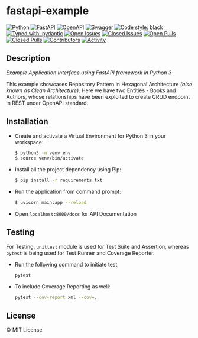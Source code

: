 # fastapi-example

[![Python](https://img.shields.io/badge/python-3670A0?style=for-the-badge&logo=python&logoColor=ffdd54)](https://docs.python.org/3/)
[![FastAPI](https://img.shields.io/badge/FastAPI-005571?style=for-the-badge&logo=fastapi)](https://fastapi.tiangolo.com/)
[![OpenAPI](https://img.shields.io/badge/openapi-6BA539?style=for-the-badge&logo=openapi-initiative&logoColor=fff)](https://www.openapis.org/)
[![Swagger](https://img.shields.io/badge/-Swagger-%23Clojure?style=for-the-badge&logo=swagger&logoColor=white)](https://swagger.io/)
[![Code style: black](https://img.shields.io/badge/code%20style-black-000000.svg?style=for-the-badge)](https://black.readthedocs.io/en/stable/)
[![Typed with: pydantic](https://img.shields.io/badge/typed%20with-pydantic-BA600F.svg?style=for-the-badge)](https://black.readthedocs.io/en/stable/)
[![Open Issues](https://img.shields.io/github/issues-raw/Progyan1997/fastapi-example?style=for-the-badge)](https://github.com/Progyan1997/fastapi-example/issues)
[![Closed Issues](https://img.shields.io/github/issues-closed-raw/Progyan1997/fastapi-example?style=for-the-badge)](https://github.com/Progyan1997/fastapi-example/issues?q=is%3Aissue+is%3Aclosed)
[![Open Pulls](https://img.shields.io/github/issues-pr-raw/Progyan1997/fastapi-example?style=for-the-badge)](https://github.com/Progyan1997/fastapi-example/pulls)
[![Closed Pulls](https://img.shields.io/github/issues-pr-closed-raw/Progyan1997/fastapi-example?style=for-the-badge)](https://github.com/Progyan1997/fastapi-example/pulls?q=is%3Apr+is%3Aclosed)
[![Contributors](https://img.shields.io/github/contributors/Progyan1997/fastapi-example?style=for-the-badge)](https://github.com/Progyan1997/fastapi-example/graphs/contributors)
[![Activity](https://img.shields.io/github/last-commit/Progyan1997/fastapi-example?style=for-the-badge&label=most%20recent%20activity)](https://github.com/Progyan1997/fastapi-example/pulse)

## Description

_Example Application Interface using FastAPI framework in Python 3_

This example showcases Repository Pattern in Hexagonal Architecture _(also known as Clean Architecture)_. Here we have two Entities - Books and Authors, whose relationships have been exploited to create CRUD endpoint in REST under OpenAPI standard.

## Installation

- Create and activate a Virtual Environment for Python 3 in your workspace:

  ```sh
  $ python3 -m venv env
  $ source venv/bin/activate
  ```

- Install all the project dependency using Pip:

  ```sh
  $ pip install -r requirements.txt
  ```

- Run the application from command prompt:
  ```sh
  $ uvicorn main:app --reload
  ```
- Open `localhost:8000/docs` for API Documentation

## Testing

For Testing, `unittest` module is used for Test Suite and Assertion, whereas `pytest` is being used for Test Runner and Coverage Reporter.

- Run the following command to initiate test:
  ```sh
  pytest
  ```
- To include Coverage Reporting as well:
  ```sh
  pytest --cov-report xml --cov=.
  ```

## License

&copy; MIT License
